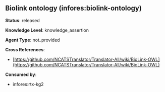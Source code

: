 [//]: # (DO NOT MANUALLY EDIT THIS FILE. IT IS GENERATED FROM A TEMPLATE.)

## Biolink ontology (infores:biolink-ontology)

**Status**: released
  
**Knowledge Level**: knowledge_assertion
  
**Agent Type**: not_provided



**Cross References**:

- [https://github.com/NCATSTranslator/Translator-All/wiki/BioLink-OWL](https://github.com/NCATSTranslator/Translator-All/wiki/BioLink-OWL)


**Consumed by**:

- infores:rtx-kg2